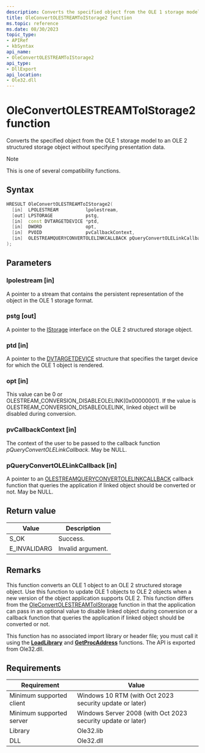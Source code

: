 ```yaml
---
description: Converts the specified object from the OLE 1 storage model to an OLE 2 structured storage object without specifying presentation data.
title: OleConvertOLESTREAMToIStorage2 function
ms.topic: reference
ms.date: 08/30/2023
topic_type: 
- APIRef
- kbSyntax
api_name: 
- OleConvertOLESTREAMToIStorage2
api_type: 
- DllExport
api_location: 
- Ole32.dll
---
```


# OleConvertOLESTREAMToIStorage2 function

Converts the specified object from the OLE 1 storage model to an OLE 2 structured storage object without specifying presentation data.

> [!NOTE]  
> This is one of several compatibility functions.

## Syntax


```C++
HRESULT OleConvertOLESTREAMToIStorage2(
  [in]  LPOLESTREAM          lpolestream,
  [out] LPSTORAGE            pstg,
  [in]  const DVTARGETDEVICE *ptd,
  [in]  DWORD                opt,
  [in]  PVOID                pvCallbackContext,
  [in]  OLESTREAMQUERYCONVERTOLELINKCALLBACK pQueryConvertOLELinkCallback
);
```

## Parameters

### lpolestream [in]

A pointer to a stream that contains the persistent representation of the object in the OLE 1 storage format.

### pstg [out]

A pointer to the [IStorage](/windows/win32/api/objidl/nn-objidl-istorage) interface on the OLE 2 structured storage object.

### ptd [in]

A pointer to the [DVTARGETDEVICE](/windows/win32/api/objidl/ns-objidl-dvtargetdevice) structure that specifies the target device for which the OLE 1 object is rendered.

### opt [in]

This value can be 0 or OLESTREAM_CONVERSION_DISABLEOLELINK(0x00000001). If the value is OLESTREAM_CONVERSION_DISABLEOLELINK, linked object will be disabled during conversion.

### pvCallbackContext [in]

The context of the user to be passed to the callback function *pQueryConvertOLELinkCallback*. May be NULL.

### pQueryConvertOLELinkCallback [in]

A pointer to an [OLESTREAMQUERYCONVERTOLELINKCALLBACK](/windows/win32/controls/olestreamqueryconvertolelinkcallback) callback function that queries the application if linked object should be converted or not. May be NULL.


## Return value

| Value | Description |
|-------|-------------|
| S_OK | Success. |
| E_INVALIDARG | Invalid argument. |

## Remarks

This function converts an OLE 1 object to an OLE 2 structured storage object. Use this function to update OLE 1 objects to OLE 2 objects when a new version of the object application supports OLE 2.
This function differs from the [OleConvertOLESTREAMToIStorage](/windows/win32/api/ole2/nf-ole2-oleconvertolestreamtoistorage) function in that the application can pass in an optional value to disable linked object during conversion or a callback function that queries the application if linked object should be converted or not.



This function has no associated import library or header file; you must call it using the [**LoadLibrary**](/windows/desktop/api/libloaderapi/nf-libloaderapi-loadlibrarya) and [**GetProcAddress**](/windows/desktop/api/libloaderapi/nf-libloaderapi-getprocaddress) functions. The API is exported from Ole32.dll.

## Requirements

| Requirement | Value |
|-----------------------------------|-------------------------------------------------------------------------------------------------------|
| Minimum supported client|  Windows 10 RTM (with Oct 2023 security update or later) |
| Minimum supported server|  Windows Server 2008 (with Oct 2023 security update or later) |
| Library | Ole32.lib | 
| DLL | Ole32.dll |





 

